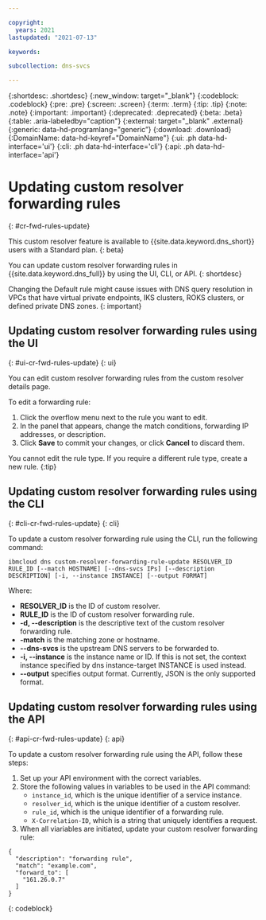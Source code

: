 ```yaml
---

copyright:
  years: 2021
lastupdated: "2021-07-13"

keywords:

subcollection: dns-svcs

---
```


{:shortdesc: .shortdesc}
{:new_window: target="_blank"} 
{:codeblock: .codeblock}
{:pre: .pre}
{:screen: .screen}
{:term: .term}
{:tip: .tip}
{:note: .note}
{:important: .important}
{:deprecated: .deprecated}
{:beta: .beta}
{:table: .aria-labeledby="caption"}
{:external: target="_blank" .external}
{:generic: data-hd-programlang="generic”}
{:download: .download}
{:DomainName: data-hd-keyref="DomainName"}
{:ui: .ph data-hd-interface='ui'}
{:cli: .ph data-hd-interface='cli'}
{:api: .ph data-hd-interface='api'}

# Updating custom resolver forwarding rules
{: #cr-fwd-rules-update}

This custom resolver feature is available to {{site.data.keyword.dns_short}} users with a Standard plan. 
{: beta}

You can update custom resolver forwarding rules in {{site.data.keyword.dns_full}} by using the UI, CLI, or API. 
{: shortdesc}

Changing the Default rule might cause issues with DNS query resolution in VPCs that have virtual private endpoints, IKS clusters, ROKS clusters, or defined private DNS zones.
{: important}

## Updating custom resolver forwarding rules using the UI
{: #ui-cr-fwd-rules-update}
{: ui}

You can edit custom resolver forwarding rules from the custom resolver details page.

To edit a forwarding rule:
  1. Click the overflow menu next to the rule you want to edit.
  1. In the panel that appears, change the match conditions, forwarding IP addresses, or description.
  1. Click **Save** to commit your changes, or click **Cancel** to discard them.

  You cannot edit the rule type. If you require a different rule type, create a new rule.
  {:tip}

## Updating custom resolver forwarding rules using the CLI
{: #cli-cr-fwd-rules-update}
{: cli}

To update a custom resolver forwarding rule using the CLI, run the following command:

`ibmcloud dns custom-resolver-forwarding-rule-update RESOLVER_ID RULE_ID [--match HOSTNAME] [--dns-svcs IPs] [--description DESCRIPTION] [-i, --instance INSTANCE] [--output FORMAT]`

Where:

 - **RESOLVER_ID** is the ID of custom resolver.
 - **RULE_ID** is the ID of custom resolver forwarding rule.
 - **-d, --description** is the descriptive text of the custom resolver forwarding rule.
 - **-match** is the matching zone or hostname.
 - **--dns-svcs** is the upstream DNS servers to be forwarded to.
 - **-i, --instance** is the instance name or ID. If this is not set, the context instance specified by dns instance-target INSTANCE is used instead.
 - **--output** specifies output format. Currently, JSON is the only supported format.

## Updating custom resolver forwarding rules using the API
{: #api-cr-fwd-rules-update}
{: api}

To update a custom resolver forwarding rule using the API, follow these steps:

1. Set up your API environment with the correct variables.
1. Store the following values in variables to be used in the API command:
   * `instance_id`, which is the unique identifier of a service instance.
   * `resolver_id`, which is the unique identifier of a custom resolver.
   * `rule_id`, which is the unique identifier of a forwarding rule.
   * `X-Correlation-ID`, which is a string that uniquely identifies a request.
1. When all viariables are initiated, update your custom resolver forwarding rule:

  ```
  {
    "description": "forwarding rule",
    "match": "example.com",
    "forward_to": [
      "161.26.0.7"
    ]
  }
  ```
  {: codeblock}
